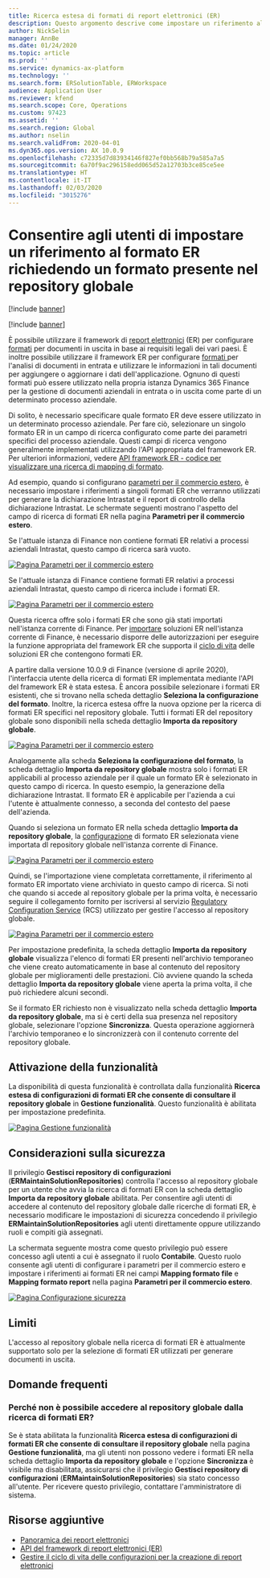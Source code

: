 ```yaml
---
title: Ricerca estesa di formati di report elettronici (ER)
description: Questo argomento descrive come impostare un riferimento al formato ER nella ricerca di formati ER quando il formato richiesto si trova nel repository globale.
author: NickSelin
manager: AnnBe
ms.date: 01/24/2020
ms.topic: article
ms.prod: ''
ms.service: dynamics-ax-platform
ms.technology: ''
ms.search.form: ERSolutionTable, ERWorkspace
audience: Application User
ms.reviewer: kfend
ms.search.scope: Core, Operations
ms.custom: 97423
ms.assetid: ''
ms.search.region: Global
ms.author: nselin
ms.search.validFrom: 2020-04-01
ms.dyn365.ops.version: AX 10.0.9
ms.openlocfilehash: c72335d7d83934146f827ef0bb568b79a585a7a5
ms.sourcegitcommit: 6a70f9ac296158edd065d52a12703b3ce85ce5ee
ms.translationtype: HT
ms.contentlocale: it-IT
ms.lasthandoff: 02/03/2020
ms.locfileid: "3015276"
---
```

# <a name="allow-users-to-set-up-an-er-format-reference-inquiring-a-format-from-the-global-repository"></a>Consentire agli utenti di impostare un riferimento al formato ER richiedendo un formato presente nel repository globale

[!include [banner](../includes/banner.md)]

[!include [banner](../includes/preview-banner.md)]

È possibile utilizzare il framework di [report elettronici](general-electronic-reporting.md) (ER) per configurare [formati](general-electronic-reporting.md#FormatComponentOutbound) per documenti in uscita in base ai requisiti legali dei vari paesi. È inoltre possibile utilizzare il framework ER per configurare [formati ](general-electronic-reporting.md#FormatComponentInbound) per l'analisi di documenti in entrata e utilizzare le informazioni in tali documenti per aggiungere o aggiornare i dati dell'applicazione. Ognuno di questi formati può essere utilizzato nella propria istanza Dynamics 365 Finance per la gestione di documenti aziendali in entrata o in uscita come parte di un determinato processo aziendale. 

Di solito, è necessario specificare quale formato ER deve essere utilizzato in un determinato processo aziendale. Per fare ciò, selezionare un singolo formato ER in un campo di ricerca configurato come parte dei parametri specifici del processo aziendale. Questi campi di ricerca vengono generalmente implementati utilizzando l'API appropriata del framework ER. Per ulteriori informazioni, vedere [API framework ER - codice per visualizzare una ricerca di mapping di formato](er-apis-app73.md#code-to-display-a-format-mapping-lookup).

Ad esempio, quando si configurano [parametri per il commercio estero](https://docs.microsoft.com/dynamics365/finance/localizations/emea-intrastat#set-up-foreign-trade-parameters), è necessario impostare i riferimenti a singoli formati ER che verranno utilizzati per generare la dichiarazione Intrastat e il report di controllo della dichiarazione Intrastat. Le schermate seguenti mostrano l'aspetto del campo di ricerca di formati ER nella pagina **Parametri per il commercio estero**.

Se l'attuale istanza di Finance non contiene formati ER relativi a processi aziendali Intrastat, questo campo di ricerca sarà vuoto.

[![Pagina Parametri per il commercio estero](./media/ER-ExtLookup-Lookup1.gif)](./media/ER-ExtLookup-Lookup1.gif)

Se l'attuale istanza di Finance contiene formati ER relativi a processi aziendali Intrastat, questo campo di ricerca include i formati ER.

[![Pagina Parametri per il commercio estero](./media/ER-ExtLookup-Lookup2.png)](./media/ER-ExtLookup-Lookup2.png)

Questa ricerca offre solo i formati ER che sono già stati importati nell'istanza corrente di Finance. Per [importare](./tasks/er-import-configuration-lifecycle-services.md) soluzioni ER nell'istanza corrente di Finance, è necessario disporre delle autorizzazioni per eseguire la funzione appropriata del framework ER che supporta il [ciclo di vita](general-electronic-reporting-manage-configuration-lifecycle.md) delle soluzioni ER che contengono formati ER.

A partire dalla versione 10.0.9 di Finance (versione di aprile 2020), l'interfaccia utente della ricerca di formati ER implementata mediante l'API del framework ER è stata estesa. È ancora possibile selezionare i formati ER esistenti, che si trovano nella scheda dettaglio **Seleziona la configurazione del formato**. Inoltre, la ricerca estesa offre la nuova opzione per la ricerca di formati ER specifici nel repository globale. Tutti i formati ER del repository globale sono disponibili nella scheda dettaglio **Importa da repository globale**.

[![Pagina Parametri per il commercio estero](./media/ER-ExtLookup-Lookup3.png)](./media/ER-ExtLookup-Lookup3.png)

Analogamente alla scheda **Seleziona la configurazione del formato**, la scheda dettaglio **Importa da repository globale** mostra solo i formati ER applicabili al processo aziendale per il quale un formato ER è selezionato in questo campo di ricerca. In questo esempio, la generazione della dichiarazione Intrastat. Il formato ER è applicabile per l'azienda a cui l'utente è attualmente connesso, a seconda del contesto del paese dell'azienda.

Quando si seleziona un formato ER nella scheda dettaglio **Importa da repository globale**, la [configurazione](general-electronic-reporting.md#Configuration) di formato ER selezionata viene importata dl repository globale nell'istanza corrente di Finance.

[![Pagina Parametri per il commercio estero](./media/ER-ExtLookup-FormatImport.png)](./media/ER-ExtLookup-FormatImport.png)

Quindi, se l'importazione viene completata correttamente, il riferimento al formato ER importato viene archiviato in questo campo di ricerca. Si noti che quando si accede al repository globale per la prima volta, è necessario seguire il collegamento fornito per iscriversi al servizio [Regulatory Configuration Service](https://aka.ms/rcs) (RCS) utilizzato per gestire l'accesso al repository globale.

[![Pagina Parametri per il commercio estero](./media/ER-ExtLookup-RepoSignUp.png)](./media/ER-ExtLookup-RepoSignUp.png)

Per impostazione predefinita, la scheda dettaglio **Importa da repository globale** visualizza l'elenco di formati ER presenti nell'archivio temporaneo che viene creato automaticamente in base al contenuto del repository globale per miglioramenti delle prestazioni. Ciò avviene quando la scheda dettaglio **Importa da repository globale** viene aperta la prima volta, il che può richiedere alcuni secondi.

Se il formato ER richiesto non è visualizzato nella scheda dettaglio **Importa da repository globale**, ma si è certi della sua presenza nel repository globale, selezionare l'opzione **Sincronizza**. Questa operazione aggiornerà l'archivio temporaneo e lo sincronizzerà con il contenuto corrente del repository globale.

## <a name="feature-activation"></a>Attivazione della funzionalità

La disponibilità di questa funzionalità è controllata dalla funzionalità **Ricerca estesa di configurazioni di formati ER che consente di consultare il repository globale** in **Gestione funzionalità**. Questo funzionalità è abilitata per impostazione predefinita.

[![Pagina Gestione funzionalità](./media/ER-ExtLookup-FeatureMngt.png)](./media/ER-ExtLookup-FeatureMngt.png)

## <a name="security-considerations"></a>Considerazioni sulla sicurezza

Il privilegio **Gestisci repository di configurazioni** (**ERMaintainSolutionRepositories**) controlla l'accesso al repository globale per un utente che avvia la ricerca di formati ER con la scheda dettaglio **Importa da repository globale** abilitata. Per consentire agli utenti di accedere al contenuto del repository globale dalle ricerche di formati ER, è necessario modificare le impostazioni di sicurezza concedendo il privilegio **ERMaintainSolutionRepositories** agli utenti direttamente oppure utilizzando ruoli e compiti già assegnati.

La schermata seguente mostra come questo privilegio può essere concesso agli utenti a cui è assegnato il ruolo **Contabile**. Questo ruolo consente agli utenti di configurare i parametri per il commercio estero e impostare i riferimenti ai formati ER nei campi **Mapping formato file** e **Mapping formato report** nella pagina **Parametri per il commercio estero**.

[![Pagina Configurazione sicurezza](./media/ER-ExtLookup-SecuritySetting.png)](./media/ER-ExtLookup-SecuritySetting.png)

## <a name="limitations"></a>Limiti

L'accesso al repository globale nella ricerca di formati ER è attualmente supportato solo per la selezione di formati ER utilizzati per generare documenti in uscita.

## <a name="frequently-asked-questions"></a>Domande frequenti

### <a name="why-cant-i-access-the-global-repository-from-the-er-format-lookup"></a>Perché non è possibile accedere al repository globale dalla ricerca di formati ER?

Se è stata abilitata la funzionalità **Ricerca estesa di configurazioni di formati ER che consente di consultare il repository globale** nella pagina **Gestione funzionalità**, ma gli utenti non possono vedere i formati ER nella scheda dettaglio **Importa da repository globale** e l'opzione **Sincronizza** è visibile ma disabilitata, assicurarsi che il privilegio **Gestisci repository di configurazioni** (**ERMaintainSolutionRepositories**) sia stato concesso all'utente. Per ricevere questo privilegio, contattare l'amministratore di sistema.

## <a name="additional-resources"></a>Risorse aggiuntive

- [Panoramica dei report elettronici](general-electronic-reporting.md)
- [API del framework di report elettronici (ER)](er-apis-app73.md)
- [Gestire il ciclo di vita delle configurazioni per la creazione di report elettronici](general-electronic-reporting-manage-configuration-lifecycle.md)
